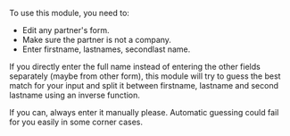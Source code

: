 To use this module, you need to:

- Edit any partner's form.
- Make sure the partner is not a company.
- Enter firstname, lastnames, secondlast name.

If you directly enter the full name instead of entering the other fields
separately (maybe from other form), this module will try to guess the
best match for your input and split it between firstname, lastname and
second lastname using an inverse function.

If you can, always enter it manually please. Automatic guessing could
fail for you easily in some corner cases.

